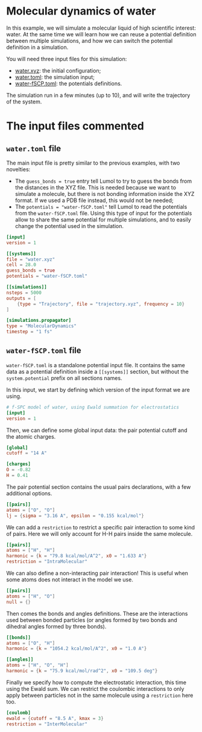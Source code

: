 # Molecular dynamics of water

In this example, we will simulate a molecular liquid of high scientific
interest: water. At the same time we will learn how we can reuse a potential
definition between multiple simulations, and how we can switch the potential
definition in a simulation.

You will need three input files for this simulation:

- [water.xyz]: the initial configuration;
- [water.toml]: the simulation input;
- [water-fSCP.toml]: the potentials definitions.

The simulation run in a few minutes (up to 10), and will write the trajectory of
the system.

[water.xyz]: data/water.xyz
[water.toml]: data/water.toml
[water-fSCP.toml]: data/water-fSCP.toml

# The input files commented

## `water.toml` file

The main input file is pretty similar to the previous examples, with two
novelties:

- The `guess_bonds = true` entry tell Lumol to try to guess the bonds from the
  distances in the XYZ file. This is needed because we want to simulate a
  molecule, but there is not bonding information inside the XYZ format. If we
  used a PDB file instead, this would not be needed;
- The `potentials = "water-fSCP.toml"` tell Lumol to read the potentials from
  the `water-fSCP.toml` file. Using this type of input for the potentials allow
  to share the same potential for multiple simulations, and to easily change
  the potential used in the simulation.

```toml
[input]
version = 1

[[systems]]
file = "water.xyz"
cell = 28.0
guess_bonds = true
potentials = "water-fSCP.toml"

[[simulations]]
nsteps = 5000
outputs = [
    {type = "Trajectory", file = "trajectory.xyz", frequency = 10}
]

[simulations.propagator]
type = "MolecularDynamics"
timestep = "1 fs"
```

## `water-fSCP.toml` file

`water-fSCP.toml` is a standalone potential input file. It contains the same
data as a potential definition inside a `[[systems]]` section, but without the
`system.potential` prefix on all sections names.

In this input, we start by defining which version of the input format we are
using.

```toml
# f-SPC model of water, using Ewald summation for electrostatics
[input]
version = 1
```

Then, we can define some global input data: the pair potential cutoff and the
atomic charges.

```toml
[global]
cutoff = "14 A"

[charges]
O = -0.82
H = 0.41
```


The pair potential section contains the usual pairs declarations, with a few
additional options.

```toml
[[pairs]]
atoms = ["O", "O"]
lj = {sigma = "3.16 A", epsilon = "0.155 kcal/mol"}
```

We can add a `restriction` to restrict a specific pair interaction to some kind
of pairs. Here we will only account for H-H pairs inside the same molecule.

```toml
[[pairs]]
atoms = ["H", "H"]
harmonic = {k = "79.8 kcal/mol/A^2", x0 = "1.633 A"}
restriction = "IntraMolecular"
```

We can also define a non-interacting pair interaction! This is useful when some
atoms does not interact in the model we use.

```toml
[[pairs]]
atoms = ["H", "O"]
null = {}
```

Then comes the bonds and angles definitions. These are the interactions used
between bonded particles (or angles formed by two bonds and dihedral angles
formed by three bonds).

```toml
[[bonds]]
atoms = ["O", "H"]
harmonic = {k = "1054.2 kcal/mol/A^2", x0 = "1.0 A"}

[[angles]]
atoms = ["H", "O", "H"]
harmonic = {k = "75.9 kcal/mol/rad^2", x0 = "109.5 deg"}
```

Finally we specify how to compute the electrostatic interaction, this time using
the Ewald sum. We can restrict the coulombic interactions to only apply between
particles not in the same molecule using a `restriction` here too.

```toml
[coulomb]
ewald = {cutoff = "8.5 A", kmax = 3}
restriction = "InterMolecular"
```
